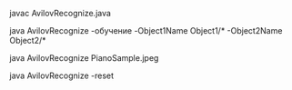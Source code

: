 
javac AvilovRecognize.java

java AvilovRecognize -обучение -Object1Name Object1/* -Object2Name Object2/*

java AvilovRecognize PianoSample.jpeg

java AvilovRecognize -reset
